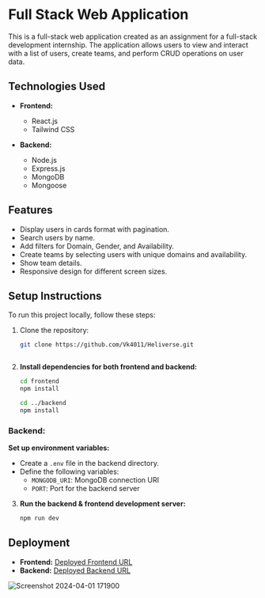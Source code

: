 # Full Stack Web Application

This is a full-stack web application created as an assignment for a full-stack development internship. The application allows users to view and interact with a list of users, create teams, and perform CRUD operations on user data.

## Technologies Used

- **Frontend:**
  - React.js
  - Tailwind CSS

- **Backend:**
  - Node.js
  - Express.js
  - MongoDB
  - Mongoose

## Features

- Display users in cards format with pagination.
- Search users by name.
- Add filters for Domain, Gender, and Availability.
- Create teams by selecting users with unique domains and availability.
- Show team details.
- Responsive design for different screen sizes.

## Setup Instructions

To run this project locally, follow these steps:

1. Clone the repository:

   ```bash
   git clone https://github.com/Vk4011/Heliverse.git



2. **Install dependencies for both frontend and backend:**

   ```bash
   cd frontend
   npm install

   cd ../backend
   npm install

### Backend:

**Set up environment variables:**
   - Create a `.env` file in the backend directory.
   - Define the following variables:
     - `MONGODB_URI`: MongoDB connection URI
     - `PORT`: Port for the backend server

3. **Run the backend & frontend development server:**
   
   ```bash
   npm run dev

## Deployment

- **Frontend:** [Deployed Frontend URL](https://heliversev.vercel.app/)
- **Backend:** [Deployed Backend URL](https://heliverse-czlh.onrender.com/users)


![Screenshot 2024-04-01 171900](https://github.com/Vk4011/Heliverse/assets/97166893/007ac663-fe8d-4c68-9c08-15a0c17ac51a)
